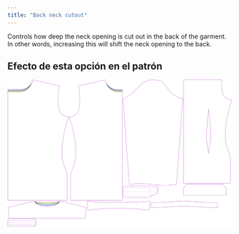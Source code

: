 ```yaml
---
title: "Back neck cutout"
---
```


Controls how deep the neck opening is cut out in the back of the garment. In other words, increasing this will shift the neck opening to the back.

## Efecto de esta opción en el patrón

![This image shows the effect of this option by superimposing several variants that have a different value for this option](simon_backneckcutout_sample.svg "Effect of this option on the pattern")
